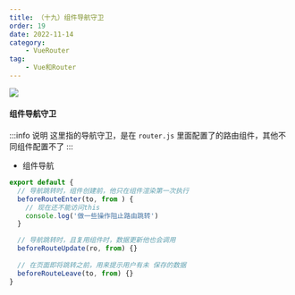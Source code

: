 ```yaml
---
title: （十九）组件导航守卫
order: 19
date: 2022-11-14
category:
    - VueRouter
tag: 
    - Vue和Router
---
```


![](https://image.zswei.xyz/img/202211142322847.png)

#### 组件导航守卫
:::info 说明
这里指的导航守卫，是在 `router.js` 里面配置了的路由组件，其他不同组件配置不了
:::

- 组件导航
```js
export default {
  // 导航跳转时，组件创建前，他只在组件渲染第一次执行
  beforeRouteEnter(to, from ) {
    // 现在还不能访问this
    console.log('做一些操作阻止路由跳转')
  }

  // 导航跳转时，且复用组件时，数据更新他也会调用
  beforeRouteUpdate(ro, from) {}
  
  // 在页面即将跳转之前，用来提示用户有未 保存的数据
  beforeRouteLeave(to, from) {}
}
```